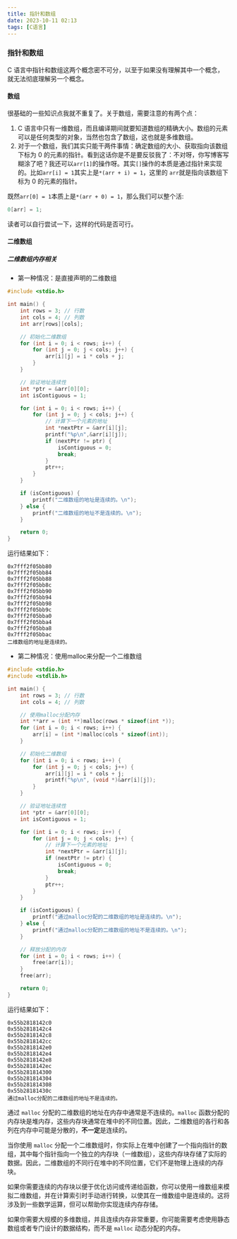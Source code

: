 ```yaml
---
title: 指针和数组
date: 2023-10-11 02:13
tags: [C语言]
---
```


### 指针和数组
C 语言中指针和数组这两个概念密不可分，以至于如果没有理解其中一个概念，就无法彻底理解另一个概念。
#### 数组
很基础的一些知识点我就不重复了。关于数组，需要注意的有两个点：
1. C 语言中只有一维数组，而且编译期间就要知道数组的精确大小。数组的元素可以是任何类型的对象，当然也包含了数组，这也就是多维数组。
2. 对于一个数组，我们其实只能干两件事情：确定数组的大小、获取指向该数组下标为 0 的元素的指针。看到这话你是不是要反驳我了：不对呀，你写博客写糊涂了吧？我还可以`arr[1]`的操作呀。其实`[]`操作的本质是通过指针来实现的。比如`arr[i] = 1`其实上是`*(arr + i) = 1`，这里的 `arr`就是指向该数组下标为 0 的元素的指针。
<!-- more -->

既然`arr[0] = 1`本质上是`*(arr + 0) = 1`，那么我们可以整个活:
```c
0[arr] = 1;
```
读者可以自行尝试一下，这样的代码是否可行。
#### 二维数组

##### 二维数组内存相关

- 第一种情况：是直接声明的二维数组
```c
#include <stdio.h>

int main() {
    int rows = 3; // 行数
    int cols = 4; // 列数
    int arr[rows][cols];

    // 初始化二维数组
    for (int i = 0; i < rows; i++) {
        for (int j = 0; j < cols; j++) {
            arr[i][j] = i * cols + j;
        }
    }

    // 验证地址连续性
    int *ptr = &arr[0][0];
    int isContiguous = 1;

    for (int i = 0; i < rows; i++) {
        for (int j = 0; j < cols; j++) {
            // 计算下一个元素的地址
            int *nextPtr = &arr[i][j];
            printf("%p\n",&arr[i][j]);
            if (nextPtr != ptr) {
                isContiguous = 0;
                break;
            }
            ptr++;
        }
    }

    if (isContiguous) {
        printf("二维数组的地址是连续的。\n");
    } else {
        printf("二维数组的地址不是连续的。\n");
    }

    return 0;
}
```
运行结果如下：
```shell
0x7fff2f05bb80
0x7fff2f05bb84
0x7fff2f05bb88
0x7fff2f05bb8c
0x7fff2f05bb90
0x7fff2f05bb94
0x7fff2f05bb98
0x7fff2f05bb9c
0x7fff2f05bba0
0x7fff2f05bba4
0x7fff2f05bba8
0x7fff2f05bbac
二维数组的地址是连续的。
```

- 第二种情况：使用malloc来分配一个二维数组

```c
#include <stdio.h>
#include <stdlib.h>

int main() {
    int rows = 3; // 行数
    int cols = 4; // 列数

    // 使用malloc分配内存
    int **arr = (int **)malloc(rows * sizeof(int *));
    for (int i = 0; i < rows; i++) {
        arr[i] = (int *)malloc(cols * sizeof(int));
    }

    // 初始化二维数组
    for (int i = 0; i < rows; i++) {
        for (int j = 0; j < cols; j++) {
            arr[i][j] = i * cols + j;
            printf("%p\n", (void *)&arr[i][j]);
        }
    }

    // 验证地址连续性
    int *ptr = &arr[0][0];
    int isContiguous = 1;

    for (int i = 0; i < rows; i++) {
        for (int j = 0; j < cols; j++) {
            // 计算下一个元素的地址
            int *nextPtr = &arr[i][j];
            if (nextPtr != ptr) {
                isContiguous = 0;
                break;
            }
            ptr++;
        }
    }

    if (isContiguous) {
        printf("通过malloc分配的二维数组的地址是连续的。\n");
    } else {
        printf("通过malloc分配的二维数组的地址不是连续的。\n");
    }

    // 释放分配的内存
    for (int i = 0; i < rows; i++) {
        free(arr[i]);
    }
    free(arr);

    return 0;
}

```
运行结果如下：

```shell
0x55b2818142c0
0x55b2818142c4
0x55b2818142c8
0x55b2818142cc
0x55b2818142e0
0x55b2818142e4
0x55b2818142e8
0x55b2818142ec
0x55b281814300
0x55b281814304
0x55b281814308
0x55b28181430c
通过malloc分配的二维数组的地址不是连续的。
```
通过 `malloc` 分配的二维数组的地址在内存中通常是不连续的。`malloc` 函数分配的内存块是堆内存，这些内存块通常在堆中的不同位置。因此，二维数组的各行和各列在内存中可能是分散的，**不一定**是连续的。

当你使用 `malloc` 分配一个二维数组时，你实际上在堆中创建了一个指向指针的数组，其中每个指针指向一个独立的内存块（一维数组），这些内存块存储了实际的数据。因此，二维数组的不同行在堆中的不同位置，它们不是物理上连续的内存块。

如果你需要连续的内存块以便于优化访问或传递给函数，你可以使用一维数组来模拟二维数组，并在计算索引时手动进行转换，以使其在一维数组中是连续的。这将涉及到一些数学运算，但可以帮助你实现连续内存存储。

如果你需要大规模的多维数组，并且连续内存非常重要，你可能需要考虑使用静态数组或者专门设计的数据结构，而不是 `malloc` 动态分配的内存。